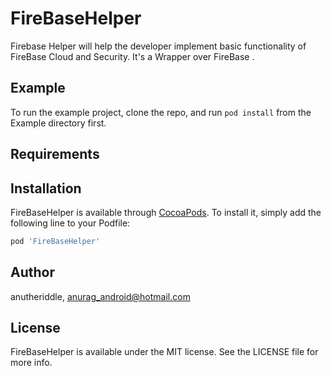 # FireBaseHelper

Firebase Helper will help the developer implement basic functionality of FireBase Cloud and Security. It's a Wrapper over FireBase .

## Example

To run the example project, clone the repo, and run `pod install` from the Example directory first.

## Requirements

## Installation

FireBaseHelper is available through [CocoaPods](http://cocoapods.org). To install
it, simply add the following line to your Podfile:

```ruby
pod 'FireBaseHelper'
```

## Author

anutheriddle, anurag_android@hotmail.com

## License

FireBaseHelper is available under the MIT license. See the LICENSE file for more info.

